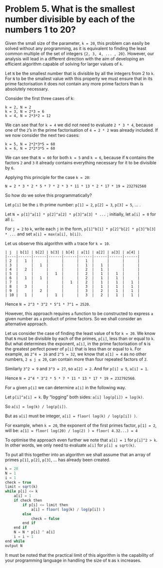 # Problem 5. What is the smallest number divisible by each of the numbers 1 to 20?

Given the small size of the parameter, `k = 20`, this problem can easily be solved without
any programming, as it is equivalent to finding the least common multiple of the set of
integers `{2, 3, 4, ... , 20}`. However, our analysis will lead in a different direction with
the aim of developing an efficient algorithm capable of solving for larger values of `k`.

Let `N` be the smallest number that is divisible by all the integers from 2 to `k`. For `N` to be
the smallest value with this property we must ensure that in its prime factorisation it
does not contain any more prime factors than is absolutely necessary.

Consider the first three cases of k:
```
k = 2, N = 2
k = 3, N = 2*3 = 6
k = 4, N = 2*3*2 = 12
```
We can see that for `k = 4` we did not need to evaluate `2 * 3 * 4`, because one of the `2`’s in
the prime factorisation of `4 = 2 * 2` was already included. If we now consider the next
two cases:
```
k = 5, N = 2*2*3*5 = 60
k = 6, N = 2*2*3*5 = 60
```
We can see that `N = 60` for both `k = 5` and `k = 6`, because if `N` contains the factors `2`
and `3` it already contains everything necessary for it to be divisible by `6`.

Applying this principle for the case `k = 20`:
```
N = 2 * 3 * 2 * 5 * 7 * 2 * 3 * 11 * 13 * 2 * 17 * 19 = 232792560
```
So how do we solve this programmatically?

Let `p[i]` be the `i` th prime number: `p[1] = 2`, `p[2] = 3`, `p[3] = 5`, ... .

Let `N = p[1]^a[1] * p[2]^a[2] * p[3]^a[3] * ...` ; initially, let `a[i] = 0` for all `i`.

For `j = 2` to `k`, write each `j` in the form, `p[1]^b[1] * p[2]^b[2] * p[3]^b[3] * ...` and set
`a[i] = max(a[i], b[i])`.

Let us observe this algorithm with `a` trace for `k = 10`.
```
| j  | b[1] | b[2] | b[3] | b[4] | a[1] | a[2] | a[3] | a[4] |
|----|------|------|------|------|------|------|------|------|
| 2  |   1  |      |      |      |   1  |      |      |      |
| 3  |      |   1  |      |      |   1  |   1  |      |      |
| 4  |   2  |      |      |      |   2  |   1  |      |      |
| 5  |      |      |   1  |      |   2  |   1  |   1  |      |
| 6  |   1  |   1  |      |      |   2  |   1  |   1  |      |
| 7  |      |      |      |   1  |   2  |   1  |   1  |   1  |
| 8  |   3  |      |      |      |   3  |   1  |   1  |   1  |
| 9  |      |   2  |      |      |   3  |   2  |   1  |   1  |
| 10 |   1  |      |   1  |      |   3  |   2  |   1  |   1  |
```

Hence `N = 2^3 * 3^2 * 5^1 * 7^1 = 2520`.

However, this approach requires `a` function to be constructed to express `a` given number
as `a` product of prime factors. So we shall consider an alternative approach.

Let us consider the case of finding the least value of `N` for `k = 20`. We know that `N` must
be divisible by each of the primes, `p[i]`, less than or equal to `k`. But what determines the
exponent, `a[i]`, in the prime factorisation of `N` is the greatest perfect power of `p[i]` that
is less than or equal to `k`. For example, as `2^4 = 16` and `2^5 = 32`, we know that `a[1] = 4` as no other numbers, `2 ≤ j ≤ 20`, can contain more than four repeated factors of `2`.

Similarly `3^2 = 9` and `3^3 = 27`, so `a[2] = 2`. And for `p[i] ≥ 5`, `a[i] = 1`.

Hence `N = 2^4 * 3^2 * 5 * 7 * 11 * 13 * 17 * 19 = 232792560`.

For `a` given `p[i]` we can determine `a[i]` in the following way.

Let `p[i]^a[i] = k`. By “logging” both sides: `a[i] log(p[i]) = log(k)`.

So `a[i] = log(k) / log(p[i])`.

But as `a[i]` must be integer, `a[i] = floor( log(k) / log(p[i]) )`.

For example, when `k = 20`, the exponent of the first primes factor, `p[1] = 2`, will be:
`a[1] = floor( log(20) / log(2) ) = floor( 4.32...) = 4`

To optimise the approach even further we note that `a[i] = 1` for `p[i]^2 > k`. In other
words, we only need to evaluate `a[i]` for `p[i] ≤ sqrt(k)`.

To put all this together into an algorithm we shall assume that an array of primes `p[1]`,
`p[2]`, `p[3]`, ... has already been created.
```javascript
k = 20
N = 1
i = 1
check = true
limit = sqrt(k)
while p[i] <= k
    a[i] = 1
    if check then
        if p[i] <= limit then
            a[i] = floor( log(k) / log(p[i]) )
        else
            check = false
        end if
    end if
    N = N * p[i] ^ a[i]
    i = i + 1
end while
output N
```
It must be noted that the practical limit of this algorithm is the capability of your
programming language in handling the size of `N` as `k` increases.